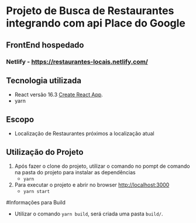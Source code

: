 # Projeto de Busca de Restaurantes integrando com api Place do Google

## FrontEnd hospedado

### Netlify - https://restaurantes-locais.netlify.com/

## Tecnologia utilizada 

- React versão 16.3 [Create React App](https://github.com/facebook/create-react-app).
- yarn 

## Escopo
- Localização de Restaurantes próximos a localização atual


## Utilização do Projeto
1. Após fazer o clone do projeto, utilizar o comando no pompt de comando na pasta do projeto para instalar as dependências
    - `yarn`
2. Para executar o projeto e abrir no browser [http://localhost:3000](http://localhost:3000)
    - `yarn start`


#Informações para Build
  - Utilizar o comando `yarn build`, será criada uma pasta `build/`. 



